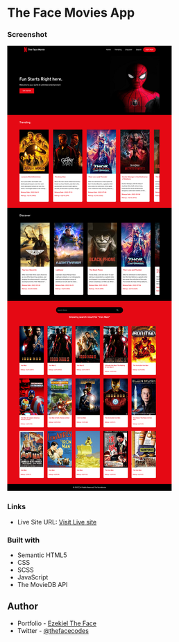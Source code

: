 # The Face Movies App

### Screenshot

![](./screenshot.png)

### Links

- Live Site URL: [Visit Live site](https://thefacemovies.vercel.app)

### Built with

- Semantic HTML5
- CSS
- SCSS
- JavaScript
- The MovieDB API

## Author

- Portfolio - [Ezekiel The Face](https://thefacecodes.web.app)
- Twitter - [@thefacecodes](https://www.twitter.com/thefacecodes)
